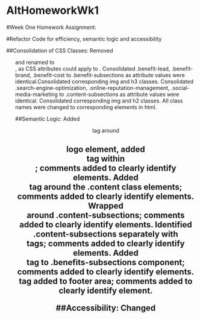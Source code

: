# AltHomeworkWk1
#Week One Homework Assignment:

#Refactor Code for efficiency, semantic logic and accessibility

##Consolidation of CSS Classes:
Removed <ul> and renamed to <nav>, as CSS attributes could apply to <a>. Consolidated .benefit-lead, .benefit-brand, .benefit-cost to .benefit-subsections as attribute values were identical.Consolidated corresponding img and h3 classes. Consolidated .search-engine-optimization, .online-reputation-management, .social-media-marketing to .content-subsections as attribute values were identical. Consolidated corresponding img and h2 classes. All class names were changed to corresponding elements in html. 

##Semantic Logic:
Added <header> tag around <h1> logo element, added <nav> tag within <header>; comments added to clearly identify elements. Added <main> tag around the .content class elements; comments added to clearly identify elements. Wrapped <article> around .content-subsections; comments added to clearly identify elements. Identified .content-subsections separately with <section> tags; comments added to clearly identify elements. Added <aside> tag to .benefits-subsections component; comments added to clearly identify elements. <Footer> tag added to footer area; comments added to clearly identify element.

##Accessibility:
Changed <title> to HoriSEOn-Marketing. SEO. Reputation Management.Added alt "S E O Plan Notepad" for "./assets/images/search-engine-optimization.jpg". Added alt "Reputation Management Laptop" for "./assets/images/online-reputation-management.jpg". Added alt "social media strategy meeting" for "./assets/images/social-media-marketing.jpg". Added alt "money machine" for "./assets/images/lead-generation.png". Added alt "branding ideas" for "./assets/images/brand-awareness.png". Added alt "cost efficient" for "./assets/images/cost-management.png"

##Discussion of "hero" img:
I decided to retain the background-image as a CSS element within a <div> for a couple of reasons. I was unable to replicate it while retaining some of its attributes as an <html> element, noteably it fading into the background under the <nav> elements when the viewport was reduced.In researching, more than one developer remarked that background images could remain background (no alt tags) if their function in the website is purely aesthetic, which this image appears to be. 

#References to developer discussion on alt tags and background images: 	
https://theme.co/forum/t/is-it-possible-to-add-an-alt-tag-to-a-background-image/48756/2
http://christianheilmann.com/2009/02/25/so-how-do-you-add-alternative-text-to-background-images/
https://www.davidmacd.com/blog/alternate-text-for-css-background-images.html

#Personal remarks:
I really enjoyed this exercise. I have an itch for making things more efficient and this scratched it. I struggled with the background image piece described above for quite some time, but feel good about my decision after my research.
	 
	